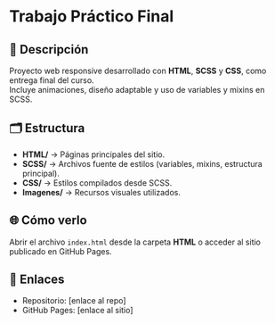# Trabajo Práctico Final

## 📖 Descripción
Proyecto web responsive desarrollado con **HTML**, **SCSS** y **CSS**, como entrega final del curso.  
Incluye animaciones, diseño adaptable y uso de variables y mixins en SCSS.

## 🗂️ Estructura
- **HTML/** → Páginas principales del sitio.  
- **SCSS/** → Archivos fuente de estilos (variables, mixins, estructura principal).  
- **CSS/** → Estilos compilados desde SCSS.  
- **Imagenes/** → Recursos visuales utilizados.

## 🌐 Cómo verlo
Abrir el archivo `index.html` desde la carpeta **HTML** o acceder al sitio publicado en GitHub Pages.

## 🔗 Enlaces
- Repositorio: [enlace al repo]
- GitHub Pages: [enlace al sitio]
